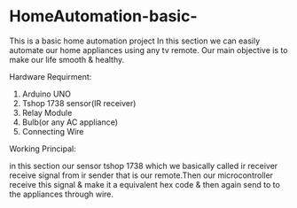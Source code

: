 # HomeAutomation-basic-
This is a basic home automation project
In this section we can easily automate our home appliances using any tv remote.
Our main objective is to make our life smooth & healthy.

Hardware Requirment:
1. Arduino UNO
2. Tshop 1738 sensor(IR receiver)
3. Relay Module
4. Bulb(or any AC appliance)
5. Connecting Wire

Working Principal:

in this section our sensor tshop 1738 which we basically called ir receiver receive signal from ir sender that is our remote.Then our 
microcontroller receive this signal & make it a equivalent hex code & then again send to to the appliances through wire.
